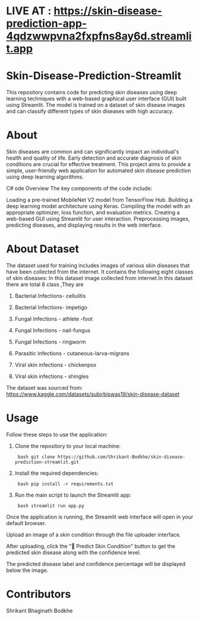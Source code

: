 # LIVE AT : https://skin-disease-prediction-app-4qdzwwpvna2fxpfns8ay6d.streamlit.app
# Skin-Disease-Prediction-Streamlit
This repository contains code for predicting skin diseases using deep learning techniques with a web-based graphical user interface (GUI) built using Streamlit. The model is trained on a dataset of skin disease images and can classify different types of skin diseases with high accuracy.

# About
Skin diseases are common and can significantly impact an individual's health and quality of life. Early detection and accurate diagnosis of skin conditions are crucial for effective treatment. This project aims to provide a simple, user-friendly web application for automated skin disease prediction using deep learning algorithms.

C# ode Overview
The key components of the code include:

Loading a pre-trained MobileNet V2 model from TensorFlow Hub.
Building a deep learning model architecture using Keras.
Compiling the model with an appropriate optimizer, loss function, and evaluation metrics.
Creating a web-based GUI using Streamlit for user interaction.
Preprocessing images, predicting diseases, and displaying results in the web interface.
# About Dataset
The dataset used for training includes images of various skin diseases that have been collected from the internet. It contains the following eight classes of skin diseases:
In this dataset image collected from internet.In this dataset there are total 8 class ,They are

1.	Bacterial Infections- cellulitis

2.	Bacterial Infections- impetigo

3.	Fungal Infections - athlete -foot

4.	Fungal Infections - nail-fungus

5.	Fungal Infections - ringworm

6.	Parasitic Infections - cutaneous-larva-migrans

7.	Viral skin infections - chickenpox

8.	Viral skin infections - shingles

The dataset was sourced from:
https://www.kaggle.com/datasets/subirbiswas19/skin-disease-dataset

# Usage
Follow these steps to use the application:

1. Clone the repository to your local machine:

        bash git clone https://github.com/Shrikant-Bodkhe/skin-disease-prediction-streamlit.git
2. Install the required dependencies:

        bash pip install -r requirements.txt
3. Run the main script to launch the Streamlit app:

        bash streamlit run app.py

Once the application is running, the Streamlit web interface will open in your default browser.

Upload an image of a skin condition through the file uploader interface.

After uploading, click the "🧠 Predict Skin Condition" button to get the predicted skin disease along with the confidence level.

The predicted disease label and confidence percentage will be displayed below the image.

# Contributors
Shrikant Bhaginath Bodkhe
